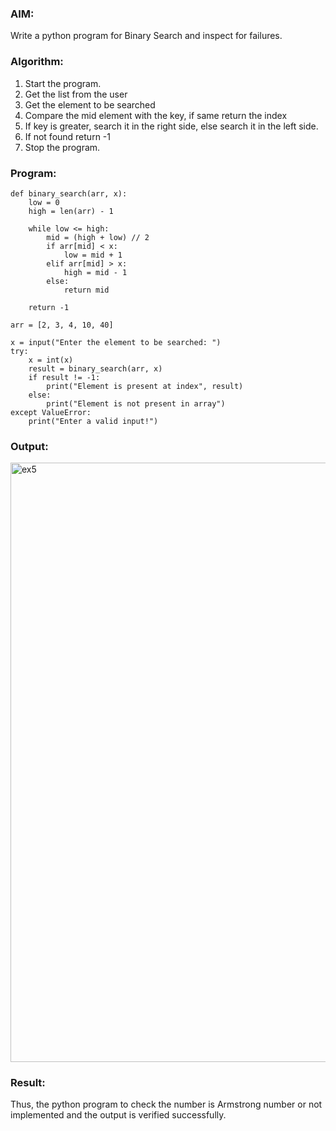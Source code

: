

### AIM: 
Write a python program for Binary Search and inspect for failures.

### Algorithm:

1.	Start the program.
2.	Get the list from the user
3.	Get the element to be searched
4.	Compare the mid element with the key, if same return the index
5.	If key is greater, search it in the right side, else search it in the left side.
6.	If not found return -1
7.	Stop the program.


### Program:

```
def binary_search(arr, x):
    low = 0
    high = len(arr) - 1

    while low <= high:
        mid = (high + low) // 2
        if arr[mid] < x:
            low = mid + 1
        elif arr[mid] > x:
            high = mid - 1
        else:
            return mid
    
    return -1  

arr = [2, 3, 4, 10, 40]

x = input("Enter the element to be searched: ")
try:
    x = int(x)
    result = binary_search(arr, x)
    if result != -1:
        print("Element is present at index", result)
    else:
        print("Element is not present in array")
except ValueError:
    print("Enter a valid input!")
```

### Output:

<img width="959" alt="ex5" src="https://github.com/user-attachments/assets/da1be9bc-9fb6-4bee-bb30-3fed582c0bae">


### Result:
Thus, the python program to check the number is Armstrong number or not implemented and the output is verified successfully.

